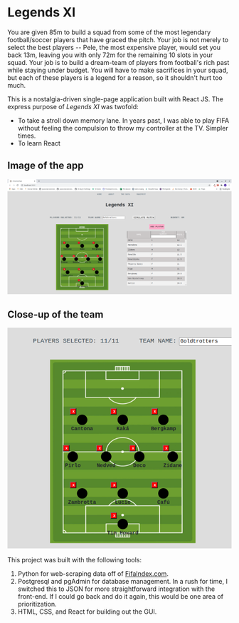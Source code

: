 # Legends XI

You are given 85m to build a squad from some of the most legendary football/soccer players that have graced the pitch. Your job is not merely to select the best players -- Pele, the most expensive player, would set you back 13m, leaving you with only 72m for the remaining 10 slots in your squad. Your job is to build a dream-team of players from football's rich past while staying under budget. You will have to make sacrifices in your squad, but each of these players is a legend for a reason, so it shouldn't hurt too much.

This is a nostalgia-driven single-page application built with React JS. The express purpose of *Legends XI* was twofold:
* To take a stroll down memory lane. In years past, I was able to play FIFA without feeling the compulsion to throw my controller at the TV. Simpler times.
* To learn React

## Image of the app
![Image of Legends XI](/public/Goldtrotters.png)

## Close-up of the team
![Image of my team, Goldtrotters](/public/Goldtrotters-team.png)


This project was built with the following tools:
1) Python for web-scraping data off of [FifaIndex.com](https://www.fifaindex.com/players/fifa05_1/?order_by=overallrating&order=0).
2) Postgresql and pgAdmin for database management. In a rush for time, I switched this to JSON for more straightforward integration with the front-end. If I could go back and do it again, this would be one area of prioritization.
3) HTML, CSS, and React for building out the GUI.

